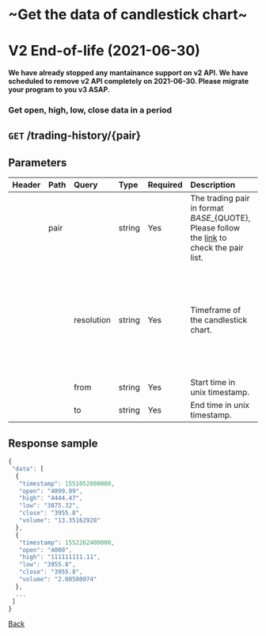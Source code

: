 # ~Get the data of candlestick chart~

# V2 End-of-life (2021-06-30)
**We have already stopped any mantainance support on v2 API. We have scheduled to remove v2 API completely on 2021-06-30. Please migrate your program to you v3 ASAP.**

### Get open, high, low, close data in a period

## `GET` /trading-history/{pair}

## Parameters

| Header | Path | Query | Type | Required | Description | Default | Range | Example |
| :--- | :--- | :--- | :--- | :--- | :--- | :--- | :--- | :--- |
|  | pair |  | string | Yes | The trading pair in format ${BASE}\_${QUOTE}, Please follow the [link](https://www.bitopro.com/fees) to check the pair list. |  |  | bito\_eth |
|  |  | resolution | string | Yes | Timeframe of the candlestick chart. |  | 1m, 5m, 15m, 30m, 1h, 3h, 6h, 12h, 1d, 1w, 1M | 1h |
|  |  | from | string | Yes | Start time in unix timestamp. |  |  | 1550822974 |
|  |  | to | string | Yes | End time in unix timestamp. |  |  | 1566375034 |

## Response sample

```javascript
{
 "data": [
  {
   "timestamp": 1551052800000,
   "open": "4099.99",
   "high": "4444.47",
   "low": "3875.32",
   "close": "3955.8",
   "volume": "13.35162928"
  },
  {
   "timestamp": 1552262400000,
   "open": "4000",
   "high": "111111111.11",
   "low": "3955.8",
   "close": "3955.8",
   "volume": "2.00500074"
  },
  ...
 ]
}
```

[Back](../rest.md)

